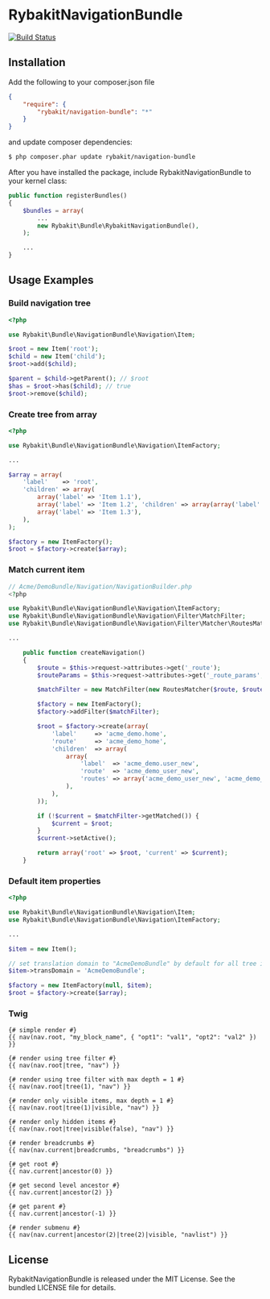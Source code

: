 RybakitNavigationBundle
=======================
[![Build Status](https://secure.travis-ci.org/rybakit/RybakitNavigationBundle.png?branch=master)](http://travis-ci.org/rybakit/RybakitNavigationBundle)

## Installation

Add the following to your composer.json file

``` json
{
    "require": {
        "rybakit/navigation-bundle": "*"
    }
}
```
and update composer dependencies:

```bash
$ php composer.phar update rybakit/navigation-bundle
```

After you have installed the package, include RybakitNavigationBundle to your kernel class:

```php
public function registerBundles()
{
    $bundles = array(
        ...
        new Rybakit\Bundle\RybakitNavigationBundle(),
    );

    ...
}
```

## Usage Examples

### Build navigation tree

``` php
<?php

use Rybakit\Bundle\NavigationBundle\Navigation\Item;

$root = new Item('root');
$child = new Item('child');
$root->add($child);

$parent = $child->getParent(); // $root
$has = $root->has($child); // true
$root->remove($child);
```

### Create tree from array

``` php
<?php

use Rybakit\Bundle\NavigationBundle\Navigation\ItemFactory;

...

$array = array(
    'label'    => 'root',
    'children' => array(
        array('label' => 'Item 1.1'),
        array('label' => 'Item 1.2', 'children' => array(array('label' => 'Item 1.2.1'))),
        array('label' => 'Item 1.3'),
    ),
);

$factory = new ItemFactory();
$root = $factory->create($array);
```

### Match current item

``` php
// Acme/DemoBundle/Navigation/NavigationBuilder.php
<?php

use Rybakit\Bundle\NavigationBundle\Navigation\ItemFactory;
use Rybakit\Bundle\NavigationBundle\Navigation\Filter\MatchFilter;
use Rybakit\Bundle\NavigationBundle\Navigation\Filter\Matcher\RoutesMatcher;

...

    public function createNavigation()
    {
        $route = $this->request->attributes->get('_route');
        $routeParams = $this->request->attributes->get('_route_params', array());

        $matchFilter = new MatchFilter(new RoutesMatcher($route, $routeParams));

        $factory = new ItemFactory();
        $factory->addFilter($matchFilter);

        $root = $factory->create(array(
            'label'     => 'acme_demo.home',
            'route'     => 'acme_demo_home',
            'children'  => array(
                array(
                    'label'  => 'acme_demo.user_new',
                    'route'  => 'acme_demo_user_new',
                    'routes' => array('acme_demo_user_new', 'acme_demo_user_create'),
                ),
            ),
        ));

        if (!$current = $matchFilter->getMatched()) {
            $current = $root;
        }
        $current->setActive();

        return array('root' => $root, 'current' => $current);
    }
```

### Default item properties

``` php
<?php

use Rybakit\Bundle\NavigationBundle\Navigation\Item;
use Rybakit\Bundle\NavigationBundle\Navigation\ItemFactory;

...

$item = new Item();

// set translation domain to "AcmeDemoBundle" by default for all tree items
$item->transDomain = 'AcmeDemoBundle';

$factory = new ItemFactory(null, $item);
$root = $factory->create($array);
```

### Twig

```jinja
{# simple render #}
{{ nav(nav.root, "my_block_name", { "opt1": "val1", "opt2": "val2" }) }}

{# render using tree filter #}
{{ nav(nav.root|tree, "nav") }}

{# render using tree filter with max depth = 1 #}
{{ nav(nav.root|tree(1), "nav") }}

{# render only visible items, max depth = 1 #}
{{ nav(nav.root|tree(1)|visible, "nav") }}

{# render only hidden items #}
{{ nav(nav.root|tree|visible(false), "nav") }}

{# render breadcrumbs #}
{{ nav(nav.current|breadcrumbs, "breadcrumbs") }}

{# get root #}
{{ nav.current|ancestor(0) }}

{# get second level ancestor #}
{{ nav.current|ancestor(2) }}

{# get parent #}
{{ nav.current|ancestor(-1) }}

{# render submenu #}
{{ nav(nav.current|ancestor(2)|tree(2)|visible, "navlist") }}

```

## License

RybakitNavigationBundle is released under the MIT License. See the bundled LICENSE file for details.
